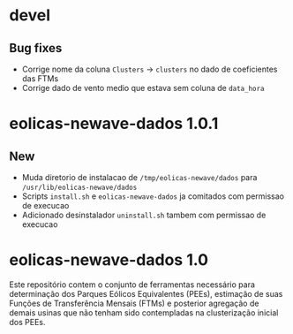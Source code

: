 # devel

## Bug fixes

* Corrige nome da coluna `Clusters` -> `clusters` no dado de coeficientes das FTMs
* Corrige dado de vento medio que estava sem coluna de `data_hora`

# eolicas-newave-dados 1.0.1

## New

* Muda diretorio de instalacao de `/tmp/eolicas-newave/dados` para `/usr/lib/eolicas-newave/dados`
* Scripts `install.sh` e `eolicas-newave-dados` ja comitados com permissao de execucao
* Adicionado desinstalador `uninstall.sh` tambem com permissao de execucao

# eolicas-newave-dados 1.0

Este repositório contem o conjunto de ferramentas necessário para determinação dos Parques Eólicos Equivalentes (PEEs), estimação de suas Funções de Transferência Mensais (FTMs) e posterior agregação de demais usinas que não tenham sido contempladas na clusterização inicial dos PEEs.